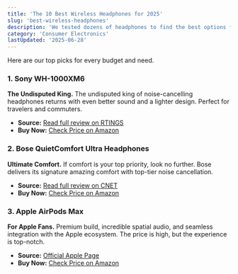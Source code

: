 ```yaml
---
title: 'The 10 Best Wireless Headphones for 2025'
slug: 'best-wireless-headphones'
description: 'We tested dozens of headphones to find the best options for sound quality, battery life, and comfort.'
category: 'Consumer Electronics'
lastUpdated: '2025-06-28'
---
```


Here are our top picks for every budget and need.

### 1. Sony WH-1000XM6
**The Undisputed King.** The undisputed king of noise-cancelling headphones returns with even better sound and a lighter design. Perfect for travelers and commuters.

- **Source:** [Read full review on RTINGS](https://www.rtings.com/headphones/reviews/sony/wh-1000xm6)
- **Buy Now:** [Check Price on Amazon](https://www.amazon.com/dp/B01N5A4S8S?tag=yoursite-20)

### 2. Bose QuietComfort Ultra Headphones
**Ultimate Comfort.** If comfort is your top priority, look no further. Bose delivers its signature amazing comfort with top-tier noise cancellation.

- **Source:** [Read full review on CNET](https://www.cnet.com/tech/mobile/bose-quietcomfort-ultra-headphones-review/)
- **Buy Now:** [Check Price on Amazon](https://www.amazon.com/dp/B01N5A4S8S?tag=yoursite-20)

### 3. Apple AirPods Max
**For Apple Fans.** Premium build, incredible spatial audio, and seamless integration with the Apple ecosystem. The price is high, but the experience is top-notch.

- **Source:** [Official Apple Page](https://www.apple.com/airpods-max/)
- **Buy Now:** [Check Price on Amazon](https://www.amazon.com/dp/B01N5A4S8S?tag=yoursite-20)